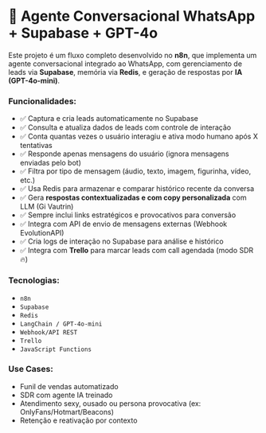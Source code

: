 # 🤖 Agente Conversacional WhatsApp + Supabase + GPT-4o

Este projeto é um fluxo completo desenvolvido no **n8n**, que implementa um agente conversacional integrado ao WhatsApp, com gerenciamento de leads via **Supabase**, memória via **Redis**, e geração de respostas por **IA (GPT-4o-mini)**.

### Funcionalidades:
- ✅ Captura e cria leads automaticamente no Supabase
- ✅ Consulta e atualiza dados de leads com controle de interação
- ✅ Conta quantas vezes o usuário interagiu e ativa modo humano após X tentativas
- ✅ Responde apenas mensagens do usuário (ignora mensagens enviadas pelo bot)
- ✅ Filtra por tipo de mensagem (áudio, texto, imagem, figurinha, vídeo, etc.)
- ✅ Usa Redis para armazenar e comparar histórico recente da conversa
- ✅ Gera **respostas contextualizadas e com copy personalizada** com LLM (Gi Vautrin)
- ✅ Sempre inclui links estratégicos e provocativos para conversão
- ✅ Integra com API de envio de mensagens externas (Webhook EvolutionAPI)
- ✅ Cria logs de interação no Supabase para análise e histórico
- ✅ Integra com **Trello** para marcar leads com call agendada (modo SDR 🔥)

### Tecnologias:
- `n8n`
- `Supabase`
- `Redis`
- `LangChain / GPT-4o-mini`
- `Webhook/API REST`
- `Trello`
- `JavaScript Functions`

### Use Cases:
- Funil de vendas automatizado
- SDR com agente IA treinado
- Atendimento sexy, ousado ou persona provocativa (ex: OnlyFans/Hotmart/Beacons)
- Retenção e reativação por contexto
